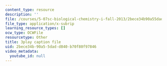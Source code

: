 ```yaml
---
content_type: resource
description: ''
file: /courses/5-07sc-biological-chemistry-i-fall-2013/2bece34b90a55dadd840b70f80f97846_IKXWnA5Xdqo.srt
file_type: application/x-subrip
learning_resource_types: []
ocw_type: OCWFile
resourcetype: Other
title: 3play caption file
uid: 2bece34b-90a5-5dad-d840-b70f80f97846
video_metadata:
  youtube_id: null
---
```

